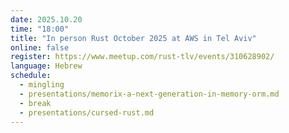 ```yaml
---
date: 2025.10.20
time: "18:00"
title: "In person Rust October 2025 at AWS in Tel Aviv"
online: false
register: https://www.meetup.com/rust-tlv/events/310628902/
language: Hebrew
schedule:
  - mingling
  - presentations/memorix-a-next-generation-in-memory-orm.md
  - break
  - presentations/cursed-rust.md
---
```




